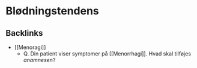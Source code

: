# Blødningstendens
## Backlinks
* [[Menoragi]]
	* Q. Din patient viser symptomer på [[Menorrhagi]]. Hvad skal tilføjes *anamnesen*? 

<!-- #anki/tag/med/Hematology #anki/deck/Medicine #anki/tag/med/GP -->

<!-- {BearID:DEFF8A14-234C-4265-893A-B66B8EE5A06B-97624-0000B06E37F9F60C} -->
